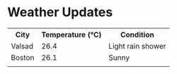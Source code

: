 # Weather Updates

<!-- WEATHER-UPDATE-START -->
<table><tr><th>City</th><th>Temperature (°C)</th><th>Condition</th></tr><tr><td>Valsad</td><td>26.4</td><td>Light rain shower</td></tr><tr><td>Boston</td><td>26.1</td><td>Sunny</td></tr><tr><td></td><td></td><td></td></tr></table>
<!-- WEATHER-UPDATE-END -->
